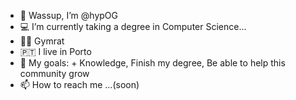 - 🗿 Wassup, I’m @hypOG
- 💻 I’m currently taking a degree in Computer Science...
- 🏋🏽 Gymrat
- 🇵🇹 I live in Porto
- 🎯 My goals: + Knowledge, Finish my degree, Be able to help this community grow
- 📫 How to reach me ...(soon)

<!---
hypOG/hypOG is a ✨ special ✨ repository because its `README.md` (this file) appears on your GitHub profile.
You can click the Preview link to take a look at your changes.
--->
